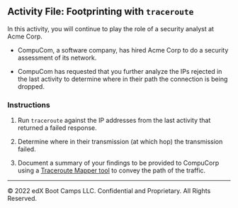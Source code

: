 ## Activity File: Footprinting with `traceroute`

In this activity, you will continue to play the role of a security analyst at Acme Corp.

- CompuCom, a software company, has hired Acme Corp to do a security assessment of its network.

- CompuCom has requested that you further analyze the IPs rejected in the last activity to determine where in their path the connection is being dropped. 

### Instructions

   1. Run `traceroute` against the IP addresses from the last activity that returned a failed response.
   
   2. Determine where in their transmission (at which hop) the transmission failed.
     
   3. Document a summary of your findings to be provided to CompuCorp using a [Traceroute Mapper tool](https://stefansundin.github.io/traceroute-mapper/) to convey the path of the traffic.
   
---
© 2022 edX Boot Camps LLC. Confidential and Proprietary. All Rights Reserved.